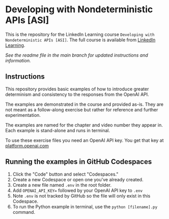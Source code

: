 # Developing with Nondeterministic APIs [ASI]
This is the repository for the LinkedIn Learning course `Developing with Nondeterministic APIs [ASI]`. The full course is available from [LinkedIn Learning][lil-course-url].

_See the readme file in the main branch for updated instructions and information._
## Instructions
This repository provides basic examples of how to introduce greater determinism and consistency to the responses from the OpenAI API.

The examples are demonstrated in the course and provided as-is. They are not meant as a follow-along exercise but rather for reference and further experimentation.

The examples are named for the chapter and video number they appear in. Each example is stand-alone and runs in terminal.

To use these exercise files you need an OpenAI API key. You get that key at [platform.openai.com](https://platform.openai.com)

## Running the examples in GitHub Codespaces
1. Click the "Code" button and select "Codespaces."
2. Create a new Codespace or open one you've already created.
3. Create a new file named `.env` in the root folder.
4. Add `OPENAI_API_KEY=` followed by your OpenAI API key to `.env`
5. Note `.env` is not tracked by GitHub so the file will only exist in this Codespace.
6. To run the Python example in terminal, use the `python [filename].py` command.

[0]: # (Replace these placeholder URLs with actual course URLs)

[lil-course-url]: https://www.linkedin.com/learning/
[lil-thumbnail-url]: http://

